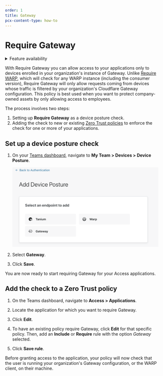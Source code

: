 ```yaml
---
order: 1
title: Gateway
pcx-content-type: how-to
---
```


# Require Gateway

<details>
<summary>Feature availability</summary>
<div>

| Operating Systems | [WARP mode required](/connections/connect-devices/warp#warp-client-modes) | [Teams plans](https://www.cloudflare.com/teams-pricing/) |
| ----------------- | ------------------------------------------------------------------------- | -------------------------------------------------------- |
| All systems       | WARP with Gateway                                                         | All plans                                                |

</div>
</details>

With Require Gateway you can allow access to your applications only to devices enrolled in your organization's instance of Gateway. Unlike [Require WARP](/identity/devices/require-warp), which will check for any WARP instance (including the consumer version), Require Gateway will only allow requests coming from devices whose traffic is filtered by your organization's Cloudflare Gateway configuration. This policy is best used when you want to protect company-owned assets by only allowing access to employees.

The process involves two steps:

1. Setting up **Require Gateway** as a device posture check.
1. Adding the check to new or existing [Zero Trust policies](/policies/zero-trust) to enforce the check for one or more of your applications.

## Set up a device posture check

1. On your [Teams dashboard](https://dash.teams.cloudflare.com/), navigate to **My Team > Devices > Device Posture**.

   ![Device Posture](../../static/documentation/identity/devices/device-posture.png)

1. Select **Gateway**.

1. Click **Save**.

You are now ready to start requiring Gateway for your Access applications.

## Add the check to a Zero Trust policy

1. On the Teams dashboard, navigate to **Access > Applications**.

1. Locate the application for which you want to require Gateway.

1. Click **Edit**.

1. To have an existing policy require Gateway, click **Edit** for that specific policy. Then, add an **Include** or **Require** rule with the option _Gateway_ selected.

1. Click **Save rule**.

Before granting access to the application, your policy will now check that the user is running your organization's Gateway configuration, or the WARP client, on their machine.
